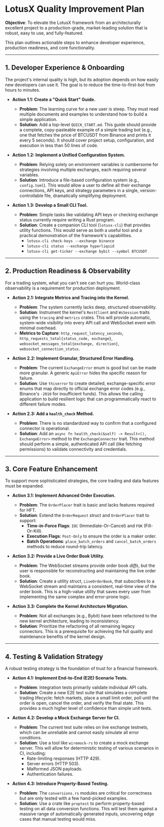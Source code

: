 # LotusX Quality Improvement Plan

**Objective**: To elevate the LotusX framework from an architecturally excellent project to a production-grade, market-leading solution that is robust, easy to use, and fully-featured.

This plan outlines actionable steps to enhance developer experience, production readiness, and core functionality.

---

## 1. Developer Experience & Onboarding

The project's internal quality is high, but its adoption depends on how easily new developers can use it. The goal is to reduce the time-to-first-bot from hours to minutes.

*   **Action 1.1: Create a "Quick Start" Guide.**
    *   **Problem**: The learning curve for a new user is steep. They must read multiple documents and examples to understand how to build a simple application.
    *   **Solution**: Add a top-level `QUICK_START.md`. This guide should provide a complete, copy-pasteable example of a simple trading bot (e.g., one that fetches the price of BTCUSDT from Binance and prints it every 5 seconds). It should cover project setup, configuration, and execution in less than 50 lines of code.

*   **Action 1.2: Implement a Unified Configuration System.**
    *   **Problem**: Relying solely on environment variables is cumbersome for strategies involving multiple exchanges, each requiring several variables.
    *   **Solution**: Introduce a file-based configuration system (e.g., `config.toml`). This would allow a user to define all their exchange connections, API keys, and strategy parameters in a single, version-controllable file, dramatically simplifying deployment.

*   **Action 1.3: Develop a Small CLI Tool.**
    *   **Problem**: Simple tasks like validating API keys or checking exchange status currently require writing a Rust program.
    *   **Solution**: Create a companion CLI tool (`lotusx-cli`) that provides utility functions. This would serve as both a useful tool and a practical demonstration of the framework's capabilities.
        *   `lotusx-cli check-keys --exchange binance`
        *   `lotusx-cli status --exchange hyperliquid`
        *   `lotusx-cli get-ticker --exchange bybit --symbol BTCUSDT`

---

## 2. Production Readiness & Observability

For a trading system, what you can't see can hurt you. World-class observability is a requirement for production deployment.

*   **Action 2.1: Integrate Metrics and Tracing into the Kernel.**
    *   **Problem**: The system currently lacks deep, structured observability.
    *   **Solution**: Instrument the kernel's `RestClient` and `WsSession` traits using the `tracing` and `metrics` crates. This will provide automatic, system-wide visibility into every API call and WebSocket event with minimal overhead.
    *   **Metrics to Capture**: `http_request_latency_seconds`, `http_requests_total{status_code, exchange}`, `websocket_messages_total{exchange, direction}`, `websocket_connection_status`.

*   **Action 2.2: Implement Granular, Structured Error Handling.**
    *   **Problem**: The current `ExchangeError` enum is good but can be made more granular. A generic `ApiError` hides the specific reason for failure.
    *   **Solution**: Use `thiserror` to create detailed, exchange-specific error enums that map directly to official exchange error codes (e.g., Binance's `-2010` for insufficient funds). This allows the calling application to build resilient logic that can programmatically react to different failure modes.

*   **Action 2.3: Add a `health_check` Method.**
    *   **Problem**: There is no standardized way to confirm that a configured connector is operational.
    *   **Solution**: Add an `async fn health_check(&self) -> Result<(), ExchangeError>` method to the `ExchangeConnector` trait. This method should perform a simple, authenticated API call (like fetching permissions) to validate connectivity and credentials.

---

## 3. Core Feature Enhancement

To support more sophisticated strategies, the core trading and data features must be expanded.

*   **Action 3.1: Implement Advanced Order Execution.**
    *   **Problem**: The `OrderPlacer` trait is basic and lacks features required for HFT.
    *   **Solution**: Extend the `OrderRequest` struct and `OrderPlacer` trait to support:
        *   **Time-in-Force Flags**: `IOC` (Immediate-Or-Cancel) and `FOK` (Fill-Or-Kill).
        *   **Execution Flags**: `Post-Only` to ensure the order is a maker order.
        *   **Batch Operations**: `place_batch_orders` and `cancel_batch_orders` methods to reduce round-trip latency.

*   **Action 3.2: Provide a Live Order Book Utility.**
    *   **Problem**: The WebSocket streams provide order book *diffs*, but the user is responsible for reconstructing and maintaining the live order book.
    *   **Solution**: Create a utility struct, `LiveOrderBook`, that subscribes to a WebSocket stream and maintains a consistent, real-time view of the order book. This is a high-value utility that saves every user from implementing the same complex and error-prone logic.

*   **Action 3.3: Complete the Kernel Architecture Migration.**
    *   **Problem**: Not all exchanges (e.g., Bybit) have been refactored to the new kernel architecture, leading to inconsistency.
    *   **Solution**: Prioritize the refactoring of all remaining legacy connectors. This is a prerequisite for achieving the full quality and maintenance benefits of the kernel design.

---

## 4. Testing & Validation Strategy

A robust testing strategy is the foundation of trust for a financial framework.

*   **Action 4.1: Implement End-to-End (E2E) Scenario Tests.**
    *   **Problem**: Integration tests primarily validate individual API calls.
    *   **Solution**: Create a new E2E test suite that simulates a complete trading lifecycle: fetch markets, place a small limit order, poll until the order is open, cancel the order, and verify the final state. This provides a much higher level of confidence than simple unit tests.

*   **Action 4.2: Develop a Mock Exchange Server for CI.**
    *   **Problem**: The current test suite relies on live exchange testnets, which can be unreliable and cannot easily simulate all error conditions.
    *   **Solution**: Use a tool like `wiremock-rs` to create a mock exchange server. This will allow for deterministic testing of various scenarios in CI, including:
        *   Rate-limiting responses (HTTP 429).
        *   Server errors (HTTP 503).
        *   Malformed JSON payloads.
        *   Authentication failures.

*   **Action 4.3: Introduce Property-Based Testing.**
    *   **Problem**: The `conversions.rs` modules are critical for correctness but are only tested with a few hand-picked examples.
    *   **Solution**: Use a crate like `proptest` to perform property-based testing on all data conversion functions. This will test them against a massive range of automatically generated inputs, uncovering edge cases that manual testing would miss.
